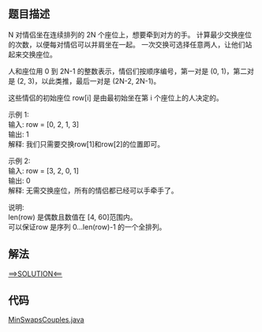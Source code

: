 ## 题目描述

N 对情侣坐在连续排列的 2N 个座位上，想要牵到对方的手。 计算最少交换座位的次数，以便每对情侣可以并肩坐在一起。 一次交换可选择任意两人，让他们站起来交换座位。

人和座位用 0 到 2N-1 的整数表示，情侣们按顺序编号，第一对是 (0, 1)，第二对是 (2, 3)，以此类推，最后一对是 (2N-2, 2N-1)。

这些情侣的初始座位 row[i] 是由最初始坐在第 i 个座位上的人决定的。

示例 1:
<br>输入: row = [0, 2, 1, 3]
<br>输出: 1
<br>解释: 我们只需要交换row[1]和row[2]的位置即可。

示例 2:
<br>输入: row = [3, 2, 0, 1]
<br>输出: 0
<br>解释: 无需交换座位，所有的情侣都已经可以手牵手了。

说明:
<br>len(row) 是偶数且数值在 [4, 60]范围内。
<br>可以保证row 是序列 0...len(row)-1 的一个全排列。

## 解法

[==>SOLUTION<==](https://leetcode-cn.com/problems/couples-holding-hands/solution/qing-lu-qian-shou-by-leetcode-gl1c/)

## 代码

[MinSwapsCouples.java](https://github.com/Marshal7cc/LeetCode-Java/blob/master/src/unionfind/MinSwapsCouples.java)

